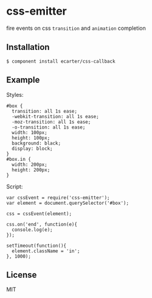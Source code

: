 
# css-emitter

  fire events on css `transition` and `animation` completion

## Installation

    $ component install ecarter/css-callback

## Example

Styles:

    #box {
      transition: all 1s ease;
      -webkit-transition: all 1s ease;
      -moz-transition: all 1s ease;
      -o-transition: all 1s ease;
      width: 100px;
      height: 100px;
      background: black;
      display: block;
    }
    #box.in {
      width: 200px;
      height: 200px;
    }

Script:

    var cssEvent = require('css-emitter');
    var element = document.querySelector('#box');

    css = cssEvent(element);

    css.on('end', function(e){
      console.log(e);
    });

    setTimeout(function(){
      element.className = 'in';
    }, 1000);

## License

  MIT
